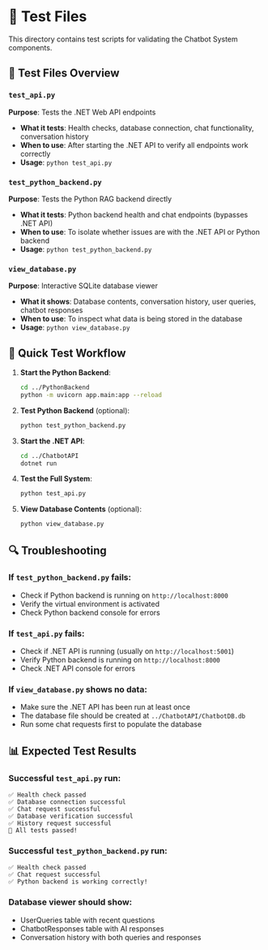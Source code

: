 # 🧪 Test Files

This directory contains test scripts for validating the Chatbot System components.

## 📁 Test Files Overview

### `test_api.py`
**Purpose**: Tests the .NET Web API endpoints
- **What it tests**: Health checks, database connection, chat functionality, conversation history
- **When to use**: After starting the .NET API to verify all endpoints work correctly
- **Usage**: `python test_api.py`

### `test_python_backend.py`
**Purpose**: Tests the Python RAG backend directly
- **What it tests**: Python backend health and chat endpoints (bypasses .NET API)
- **When to use**: To isolate whether issues are with the .NET API or Python backend
- **Usage**: `python test_python_backend.py`

### `view_database.py`
**Purpose**: Interactive SQLite database viewer
- **What it shows**: Database contents, conversation history, user queries, chatbot responses
- **When to use**: To inspect what data is being stored in the database
- **Usage**: `python view_database.py`

## 🚀 Quick Test Workflow

1. **Start the Python Backend**:
   ```bash
   cd ../PythonBackend
   python -m uvicorn app.main:app --reload
   ```

2. **Test Python Backend** (optional):
   ```bash
   python test_python_backend.py
   ```

3. **Start the .NET API**:
   ```bash
   cd ../ChatbotAPI
   dotnet run
   ```

4. **Test the Full System**:
   ```bash
   python test_api.py
   ```

5. **View Database Contents** (optional):
   ```bash
   python view_database.py
   ```

## 🔍 Troubleshooting

### If `test_python_backend.py` fails:
- Check if Python backend is running on `http://localhost:8000`
- Verify the virtual environment is activated
- Check Python backend console for errors

### If `test_api.py` fails:
- Check if .NET API is running (usually on `http://localhost:5001`)
- Verify Python backend is running on `http://localhost:8000`
- Check .NET API console for errors

### If `view_database.py` shows no data:
- Make sure the .NET API has been run at least once
- The database file should be created at `../ChatbotAPI/ChatbotDB.db`
- Run some chat requests first to populate the database

## 📊 Expected Test Results

### Successful `test_api.py` run:
```
✅ Health check passed
✅ Database connection successful
✅ Chat request successful
✅ Database verification successful
✅ History request successful
🎉 All tests passed!
```

### Successful `test_python_backend.py` run:
```
✅ Health check passed
✅ Chat request successful
✅ Python backend is working correctly!
```

### Database viewer should show:
- UserQueries table with recent questions
- ChatbotResponses table with AI responses
- Conversation history with both queries and responses 